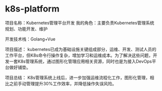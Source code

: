# k8s-platform
项目名称：Kubernetes管理平台开发
我的角色：主要负责Kubernetes管理系统规划、功能开发、维护

开发技术栈：Golang+Vue

项目描述：
kubernetes已成为基础设施关键组成部分，运维、开发、测试人员的工作平台，但K8s命令行操作复杂，增加学习和运维成本。为了解决这些问题，开发一套K8s管理系统，通过图形化管理应用相关资源，同时也是为接入DevOps平台做好铺垫。

项目总结：
K8s管理系统上线后，进一步加强运维流程化工作，图形化管理，相比之前手动管理提升30%工作效率，并降低操作失误风险。
